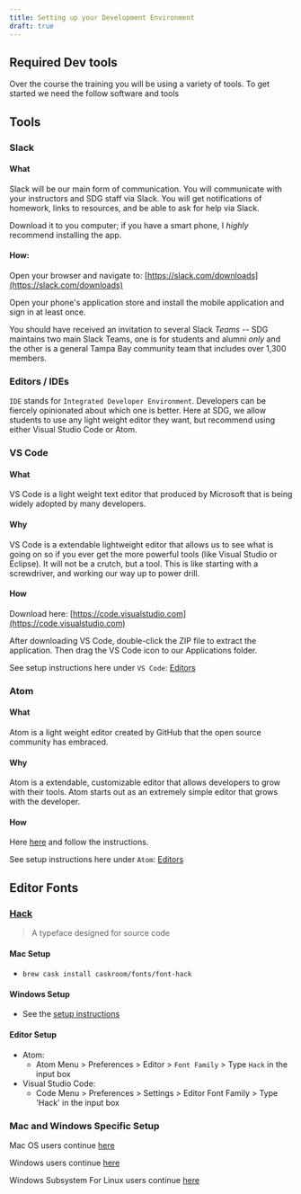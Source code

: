 ```yaml
---
title: Setting up your Development Environment
draft: true
---
```


## Required Dev tools

Over the course the training you will be using a variety of tools. To get started we need the follow software and tools

## Tools

### Slack

#### What

Slack will be our main form of communication. You will communicate with your instructors and SDG staff via Slack. You will get notifications of homework, links to resources, and be able to ask for help via Slack.

Download it to you computer; if you have a smart phone, I *highly* recommend installing the app.

#### How:

Open your browser and navigate to: [https://slack.com/downloads](https://slack.com/downloads)

Open your phone's application store and install the mobile application and sign in at least once.

You should have received an invitation to several Slack _Teams_ -- SDG maintains two main Slack Teams, one is for students and alumni *only* and the other is a general Tampa Bay community team that includes over 1,300 members.

### Editors / IDEs

`IDE` stands for `Integrated Developer Environment`. Developers can be fiercely opinionated about which one is better. Here at SDG, we allow students to use any light weight editor they want, but recommend using either Visual Studio Code or Atom.

### VS Code

#### What

VS Code is a light weight text editor that produced by Microsoft that is being widely adopted by many developers.

#### Why

VS Code is a extendable lightweight editor that allows us to see what is going on so if you ever get the more powerful tools (like Visual Studio or Eclipse). It will not be a crutch, but a tool. This is like starting with a screwdriver, and working our way up to power drill.

#### How

Download here: [https://code.visualstudio.com](https://code.visualstudio.com)

After downloading VS Code, double-click the ZIP file to extract the application. Then drag the VS Code icon to our Applications folder.

See setup instructions here under `VS Code`: [Editors](./editors)

### Atom

#### What

Atom is a light weight editor created by GitHub that the open source community has embraced.

#### Why

Atom is a extendable, customizable editor that allows developers to grow with their tools. Atom starts out as an extremely simple editor that grows with the developer.

#### How

Here [here](https://atom.io/) and follow the instructions.

See setup instructions here under `Atom`: [Editors](./editors)

## Editor Fonts

### [Hack](https://sourcefoundry.org/hack/)

> A typeface designed for source code

#### Mac Setup
- `brew cask install caskroom/fonts/font-hack`

#### Windows Setup
- See the [setup instructions](https://github.com/source-foundry/Hack#windows)

#### Editor Setup

- Atom:
  - Atom Menu > Preferences > Editor > `Font Family` > Type `Hack` in the input box
- Visual Studio Code:
  - Code Menu > Preferences > Settings > Editor Font Family > Type 'Hack' in the input box

### Mac and Windows Specific Setup

Mac OS users continue [here](./environment-mac)

Windows users continue [here](./environment-windows)

Windows Subsystem For Linux users continue [here](./environment-linux-subsystem-windows)

